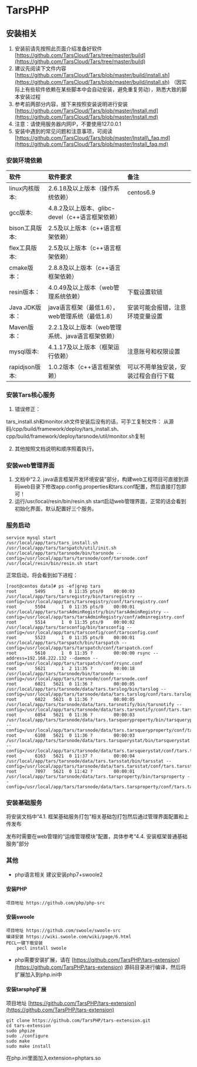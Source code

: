 # TarsPHP

## 安装相关

1. 安装前请先按照此页面介绍准备好软件[https://github.com/TarsCloud/Tars/tree/master/build](https://github.com/TarsCloud/Tars/tree/master/build)
2. 建议先阅读下文件内容 [https://github.com/TarsCloud/Tars/blob/master/build/install.sh](https://github.com/TarsCloud/Tars/blob/master/build/install.sh) （因实际上有些软件依赖在某些脚本中会自动安装，避免重复劳动），熟悉大致的脚本安装过程
3. 参考前两部分内容，接下来按照安装说明进行安装[https://github.com/TarsCloud/Tars/blob/master/Install.md](https://github.com/TarsCloud/Tars/blob/master/Install.md)
4. 注意：请使用服务器内网IP，不要使用127.0.0.1
5. 安装中遇到的常见问题和注意事项，可阅读[https://github.com/TarsCloud/Tars/blob/master/Install\_faq.md](https://github.com/TarsCloud/Tars/blob/master/Install_faq.md)

### 安装环境依赖

| 软件 | 软件要求 | 备注 |
| :--- | :--- | :--- |
| linux内核版本: | 2.6.18及以上版本（操作系统依赖） | centos6.9 |
| gcc版本: | 4.8.2及以上版本、glibc-devel（c++语言框架依赖） |  |
| bison工具版本: | 2.5及以上版本（c++语言框架依赖） |  |
| flex工具版本: | 2.5及以上版本（c++语言框架依赖） |  |
| cmake版本： | 2.8.8及以上版本（c++语言框架依赖） |  |
| resin版本： | 4.0.49及以上版本（web管理系统依赖） | 下载设置软链 |
| Java JDK版本： | java语言框架（最低1.6），web管理系统（最低1.8） | 安装可能会报错，注意环境变量设置 |
| Maven版本： | 2.2.1及以上版本（web管理系统、java语言框架依赖） |  |
| mysql版本: | 4.1.17及以上版本（框架运行依赖） | 注意账号和权限设置 |
| rapidjson版本: | 1.0.2版本（c++语言框架依赖） | 可以不用单独安装，安装过程会自行下载 |

### 安装Tars核心服务

1. 错误修正：

tars\_install.sh和monitor.sh文件安装后没有的话，可手工复制文件： 从源码/cpp/build/framework/deploy/tars\_install.sh、cpp/build/framework/deploy/tarsnode/util/monitor.sh复制

2. 其他按照文档说明和顺序照着执行。

### 安装web管理界面

1. 文档中“2.2. java语言框架开发环境安装”部分，构建web工程项目可直接到源码web目录下修改app.config.properties和tars.conf配置，然后直接打包即可！
2. 运行/usr/local/resin/bin/resin.sh start启动web管理界面，正常的话会看到初始化界面，默认配置好三个服务。

### 服务启动

```text
service mysql start
/usr/local/app/tars/tars_install.sh
/usr/local/app/tars/tarspatch/util/init.sh
/usr/local/app/tars/tarsnode/bin/tarsnode --config=/usr/local/app/tars/tarsnode/conf/tarsnode.conf
/usr/local/resin/bin/resin.sh start

```

正常启动，将会看到如下进程：

```text
[root@centos data]# ps -ef|grep tars
root       5495      1  0 11:35 pts/0    00:00:03 /usr/local/app/tars/tarsregistry/bin/tarsregistry --config=/usr/local/app/tars/tarsregistry/conf/tarsregistry.conf
root       5504      1  0 11:35 pts/0    00:00:01 /usr/local/app/tars/tarsAdminRegistry/bin/tarsAdminRegistry --config=/usr/local/app/tars/tarsAdminRegistry/conf/adminregistry.conf
root       5514      1  0 11:35 pts/0    00:00:02 /usr/local/app/tars/tarsconfig/bin/tarsconfig --config=/usr/local/app/tars/tarsconfig/conf/tarsconfig.conf
root       5523      1  0 11:35 pts/0    00:00:01 /usr/local/app/tars/tarspatch/bin/tarspatch --config=/usr/local/app/tars/tarspatch/conf/tarspatch.conf
root       5610      1  0 11:35 ?        00:00:00 rsync --address=192.168.222.132 --daemon --config=/usr/local/app/tars/tarspatch/conf/rsync.conf
root       5621      1  2 11:35 ?        00:00:18 /usr/local/app/tars/tarsnode/bin/tarsnode --config=/usr/local/app/tars/tarsnode/conf/tarsnode.conf
root       6021   5621  0 11:36 ?        00:00:05 /usr/local/app/tars/tarsnode/data/tars.tarslog/bin/tarslog --config=/usr/local/app/tars/tarsnode/data/tars.tarslog/conf/tars.tarslog.config.conf
root       6022   5621  0 11:36 ?        00:00:05 /usr/local/app/tars/tarsnode/data/tars.tarsnotify/bin/tarsnotify --config=/usr/local/app/tars/tarsnode/data/tars.tarsnotify/conf/tars.tarsnotify.config.conf
root       6054   5621  0 11:36 ?        00:00:03 /usr/local/app/tars/tarsnode/data/tars.tarsqueryproperty/bin/tarsqueryproperty --config=/usr/local/app/tars/tarsnode/data/tars.tarsqueryproperty/conf/tars.tarsqueryproperty.config.conf
root       6108   5621  0 11:36 ?        00:00:03 /usr/local/app/tars/tarsnode/data/tars.tarsquerystat/bin/tarsquerystat --config=/usr/local/app/tars/tarsnode/data/tars.tarsquerystat/conf/tars.tarsquerystat.config.conf
root       6163   5621  0 11:37 ?        00:00:04 /usr/local/app/tars/tarsnode/data/tars.tarsstat/bin/tarsstat --config=/usr/local/app/tars/tarsnode/data/tars.tarsstat/conf/tars.tarsstat.config.conf
root       7097   5621  0 11:42 ?        00:00:01 /usr/local/app/tars/tarsnode/data/tars.tarsproperty/bin/tarsproperty --config=/usr/local/app/tars/tarsnode/data/tars.tarsproperty/conf/tars.tarsproperty.config.conf
```

### 安装基础服务

将安装文档中“4.1. 框架基础服务打包”相关基础包打包然后通过管理界面配置和上传发布

发布时需要在web管理的“运维管理模块”配置，具体参考“4.4. 安装框架普通基础服务”部分

### 其他

* php语言相关 建议安装php7+swoole2

#### 安装PHP

```text
项目地址 https://github.com/php/php-src 
```

#### 安装swoole

```text
项目地址 https://github.com/swoole/swoole-src
编译安装 https://wiki.swoole.com/wiki/page/6.html
PECL一键下载安装
    pecl install swoole
```

* php需要安装扩展，请在 [https://github.com/TarsPHP/tars-extension](https://github.com/TarsPHP/tars-extension) 源码目录进行编译，然后将扩展加入到php.ini中

#### 安装tarsphp扩展

项目地址 [https://github.com/TarsPHP/tars-extension](https://github.com/TarsPHP/tars-extension)

```text
git clone https://github.com/TarsPHP/tars-extension.git
cd tars-extension
sudo phpize 
sudo ./configure
sudo make 
sudo make install
```

在php.ini里面加入extension=phptars.so





